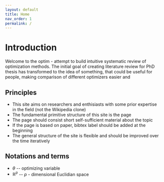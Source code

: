 ```yaml
---
layout: default
title: Home
nav_order: 1
permalink: /
---
```


# Introduction

Welcome to the optim - attempt to build intuitive systematic review of optimization methods. The initial goal of creating literature review for PhD thesis has transformed to the idea of something, that could be useful for people, making comparison of different optimizers easier and 

## Principles

* This site aims on researchers and enthisiasts with some prior expertise in the field (not the Wikipedia clone)
* The fundamental primitive structure of this site is the page
* The page should consist short self-sufficient material about the topic
* If the page is based on paper, bibtex label should be added at the beginning
* The general structure of the site is flexible and should be improved over the time iteratively

## Notations and terms

* $\theta$ -- optimizing variable
* $\mathbb{R}^p$ -- $p$ - dimensional Euclidian space
